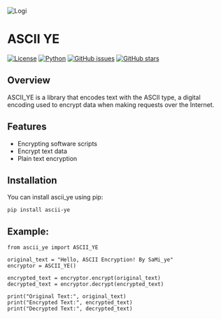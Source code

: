 ![Logi](https://raw.githubusercontent.com/mr-sami-x/ascii_ye/main/logo.png)

# ASCII YE

[![License](https://img.shields.io/badge/license-MIT-blue.svg)](https://opensource.org/licenses/MIT)
[![Python](https://img.shields.io/badge/python-3.6%2B-blue.svg)](https://www.python.org/downloads/release)
[![GitHub issues](https://img.shields.io/github/issues/mr-sami-x/sami_ai)](https://github.com/mr-sami-x/sami_ai/issues)
[![GitHub stars](https://img.shields.io/github/stars/mr-sami-x/sami_ai)](https://github.com/mr-sami-x/sami_ai/stargazers)

## Overview

ASCII_YE ​​is a library that encodes text with the ASCII type, a digital encoding used to encrypt data when making requests over the Internet.

## Features

- Encrypting software scripts
- Encrypt text data
- Plain text encryption
 

## Installation

You can install ascii_ye using pip:

```
pip install ascii-ye 
```

## Example:
```
from ascii_ye import ASCII_YE

original_text = "Hello, ASCII Encryption! By SaMi_ye"
encryptor = ASCII_YE()

encrypted_text = encryptor.encrypt(original_text)
decrypted_text = encryptor.decrypt(encrypted_text)

print("Original Text:", original_text)
print("Encrypted Text:", encrypted_text)
print("Decrypted Text:", decrypted_text)


```
